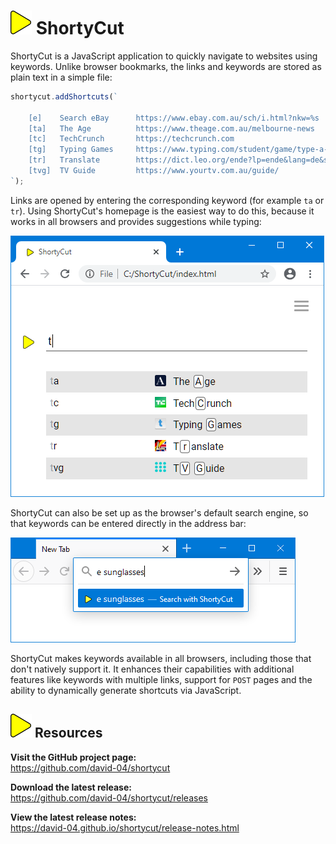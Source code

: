 # ![](img/arrow.svg) ShortyCut

ShortyCut is a JavaScript application to quickly navigate to websites using keywords. Unlike browser bookmarks, the links and keywords are stored as plain text in a simple file:

```javascript
shortycut.addShortcuts(`

    [e]    Search eBay      https://www.ebay.com.au/sch/i.html?nkw=%s
    [ta]   The Age          https://www.theage.com.au/melbourne-news
    [tc]   TechCrunch       https://techcrunch.com
    [tg]   Typing Games     https://www.typing.com/student/game/type-a-balloon
    [tr]   Translate        https://dict.leo.org/ende?lp=ende&lang=de&search=%s
    [tvg]  TV Guide         https://www.yourtv.com.au/guide/
`);
```

Links are opened by entering the corresponding keyword (for example `ta` or `tr`). Using ShortyCut's homepage is the easiest way to do this, because it works in all browsers and provides suggestions while typing:

![](img/favicons-suggestions.png)

ShortyCut can also be set up as the browser's default search engine, so that keywords can be entered directly in the address bar:

![](img/web-server-address-bar.png)

ShortyCut makes keywords available in all browsers, including those that don't natively support it. It enhances their capabilities with additional features like keywords with multiple links, support for `POST` pages and the ability to dynamically generate shortcuts via JavaScript.

## ![](img/arrow.svg) Resources

**Visit the GitHub project page:**<br>
<https://github.com/david-04/shortycut>

**Download the latest release:**<br>
<https://github.com/david-04/shortycut/releases>

**View the latest release notes:**<br>
<https://david-04.github.io/shortycut/release-notes.html>
